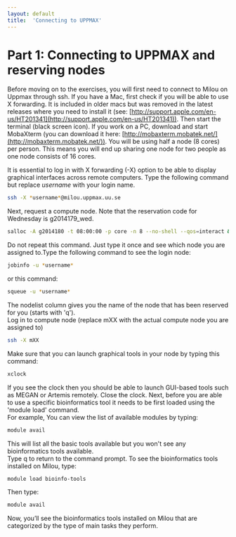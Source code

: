 ```yaml
---
layout: default
title:  'Connecting to UPPMAX'
---
```


# Part 1: Connecting to UPPMAX and reserving nodes

Before moving on to the exercises, you will first need to connect to Milou on Uppmax through ssh. 
If you have a Mac, first check if you will be able to use X forwarding. 
It is included in older macs but was removed in the latest releases where you need to install it (see: [http://support.apple.com/en-us/HT201341](http://support.apple.com/en-us/HT201341)). 
Then start the terminal (black screen icon). If you work on a PC, download and start MobaXterm (you can download it here: [http://mobaxterm.mobatek.net/](http://mobaxterm.mobatek.net/)). 
You will be using half a node (8 cores) per person. This means you will end up sharing one node for two people as one node consists of 16 cores.

It is essential to log in with X forwarding (-X) option to be able to display graphical interfaces across remote computers.
Type the following command but replace *username* with your login name.  

```bash
ssh -X *username*@milou.uppmax.uu.se
```

Next, request a compute node. Note that the reservation code for Wednesday is g2014179_wed.  

```bash
salloc -A g2014180 -t 08:00:00 -p core -n 8 --no-shell --qos=interact &
```

Do not repeat this command. Just type it once and see which node you are assigned to.Type the following command to see the login node:  

```bash
jobinfo -u *username*
```
or this command:

```bash
squeue -u *username*
```

The nodelist column gives you the name of the node that has been reserved for you (starts with 'q').  
Log in to compute node (replace mXX with the actual compute node you are assigned to)  

```bash
ssh -X mXX
```
Make sure that you can launch graphical tools in your node by typing this command:  

```bash
xclock
```

If you see the clock then you should be able to launch GUI-based tools such as MEGAN or Artemis remotely. Close the clock.
Next, before you are able to use a specific bioinformatics tool it needs to be first loaded using the 'module load' command.  
For example, You can view the list of available modules by typing:  

```bash
module avail
```

This will list all the basic tools available but you won't see any bioinformatics tools available.  
Type q to return to the command prompt. To see the bioinformatics tools installed on Milou, type:  

```bash
module load bioinfo-tools
```

Then type:  

```bash
module avail
```

Now, you’ll see the bioinformatics tools installed on Milou that are categorized by the type of main tasks they perform.  